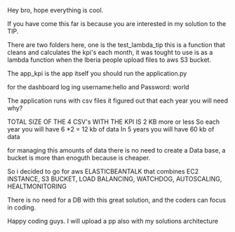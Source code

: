 
Hey bro, hope everything is cool. 


If you have come this far is because you are interested in my solution to the TIP.


There are two folders here, one is the test_lambda_tip this is a function that cleans and calculates the kpi's each month, it was tought to use is as a lambda function when the Iberia people upload files to aws S3 bucket. 


The app_kpi is the app itself you should run the application.py 


for the dashboard log ing username:hello and Password: world


The application runs with csv files it figured out that each year you will need why?

TOTAL SIZE OF THE 4 CSV's WITH THE KPI IS 2 KB more or less
So each year you will have 6 *2 = 12 kb of data
In 5 years you will have 60 kb of data

for managing this amounts of data there is no need to create a Data base, a bucket is more than enoguth because is cheaper. 

So i decided to go for aws ELASTICBEANTALK that combines EC2 INSTANCE, S3 BUCKET, LOAD BALANCING, WATCHDOG, AUTOSCALING, HEALTMONITORING


There is no need for a DB with this great solution, and the coders can focus in coding. 


Happy coding guys. I will upload a pp also with my solutions architecture 

